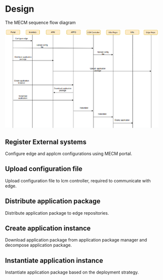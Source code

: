 Design
======================
The MECM sequence flow diagram

![](/uploads/images/2020/0924/mecm-sequence-diagram.png "mecm-sequence-diagram.png")

## Register External systems
Configure edge and applcm configurations using MECM portal.

## Upload configuration file
Upload configuration file to lcm controller, required to communicate with edge. 

## Distribute application package
Distribute application package to edge repositories.
 
## Create application instance
Download application package from application package manager and decompose application package.

## Instantiate application instance
Instantiate application package based on the deployment strategy. 

